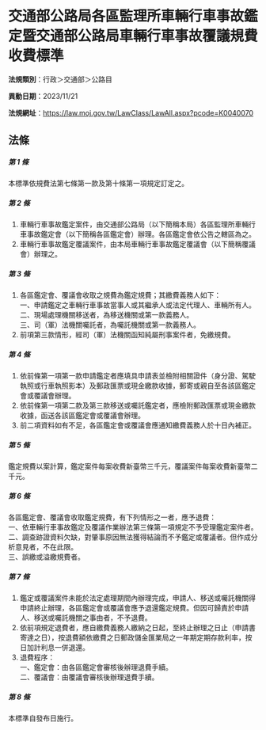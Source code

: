 # 交通部公路局各區監理所車輛行車事故鑑定暨交通部公路局車輛行車事故覆議規費收費標準

**法規類別**：行政＞交通部＞公路目

**異動日期**：2023/11/21  

**法規網址**：https://law.moj.gov.tw/LawClass/LawAll.aspx?pcode=K0040070





## 法條
##### 第 1 條
本標準依規費法第七條第一款及第十條第一項規定訂定之。

##### 第 2 條
1. 車輛行車事故鑑定案件，由交通部公路局（以下簡稱本局）各區監理所車輛行車事故鑑定會（以下簡稱各區鑑定會）辦理。各區鑑定會依公告之轄區為之。
1. 車輛行車事故鑑定覆議案件，由本局車輛行車事故鑑定覆議會（以下簡稱覆議會）辦理之。

##### 第 3 條
1. 各區鑑定會、覆議會收取之規費為鑑定規費；其繳費義務人如下：  
一、申請鑑定之車輛行車事故當事人或其繼承人或法定代理人、車輛所有人。  
二、現場處理機關移送者，為移送機關或第一款義務人。  
三、司（軍）法機關囑託者，為囑託機關或第一款義務人。
1. 前項第三款情形，經司（軍）法機關函知純屬刑事案件者，免繳規費。

##### 第 4 條
1. 依前條第一項第一款申請鑑定者應填具申請表並檢附相關證件（身分證、駕駛執照或行車執照影本）及郵政匯票或現金繳款收據，郵寄或親自至各該區鑑定會或覆議會辦理。
1. 依前條第一項第二款及第三款移送或囑託鑑定者，應檢附郵政匯票或現金繳款收據，函送各該區鑑定會或覆議會辦理。
1. 前二項資料如有不足，各區鑑定會或覆議會應通知繳費義務人於十日內補正。

##### 第 5 條
鑑定規費以案計算，鑑定案件每案收費新臺幣三千元，覆議案件每案收費新臺幣二千元。

##### 第 6 條
各區鑑定會、覆議會收取鑑定規費，有下列情形之一者，應予退費：  
一、依車輛行車事故鑑定及覆議作業辦法第三條第一項規定不予受理鑑定案件者。  
二、調查跡證資料欠缺，對肇事原因無法獲得結論而不予鑑定或覆議者。但作成分析意見者，不在此限。  
三、誤繳或溢繳規費者。

##### 第 7 條
1. 鑑定或覆議案件未能於法定處理期間內辦理完成，申請人、移送或囑託機關得申請終止辦理，各區鑑定會或覆議會應予退還鑑定規費。但因可歸責於申請人、移送或囑託機關之事由者，不予退費。
1. 依前項規定退費者，應自繳費義務人繳納之日起，至終止辦理之日止（申請書寄達之日），按退費額依繳費之日郵政儲金匯業局之一年期定期存款利率，按日加計利息一併退還。
1. 退費程序：  
一、鑑定會：由各區鑑定會審核後辦理退費手續。  
二、覆議會：由覆議會審核後辦理退費手續。

##### 第 8 條
本標準自發布日施行。


